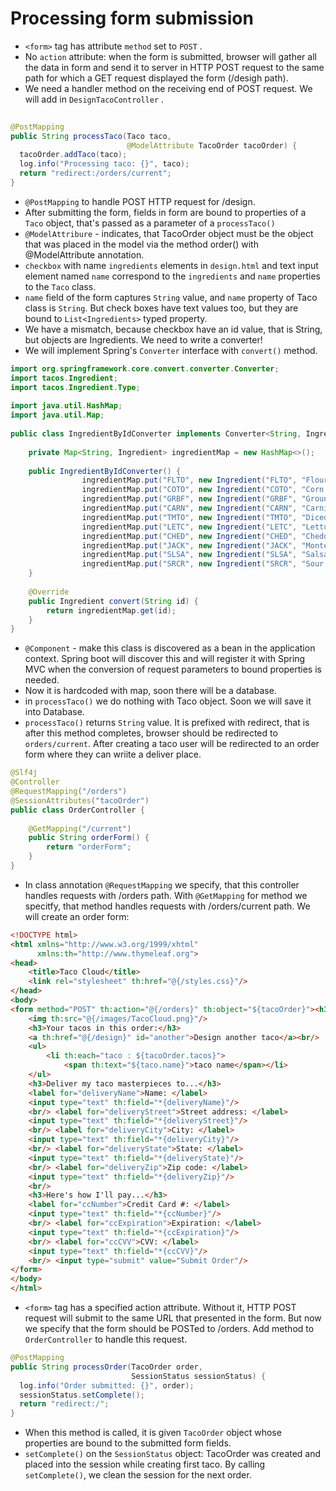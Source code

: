 # Processing form submission
- `<form>` tag has attribute `method` set to `POST` .
- No `action` attribute: when the form is submitted, browser will gather all the data in form and send it to server in HTTP POST request to the same path for which a GET request displayed the form (/desigh path).
- We need a handler method on the receiving end of POST request. We will add in `DesignTacoController` .
```java
 
@PostMapping
public String processTaco(Taco taco, 
                          @ModelAttribute TacoOrder tacoOrder) {
  tacoOrder.addTaco(taco); 
  log.info("Processing taco: {}", taco); 
  return "redirect:/orders/current";
}
```
- `@PostMapping` to handle POST HTTP request for /design. 
- After submitting the form, fields in form are bound to properties of a `Taco` object, that's passed as a parameter of a `processTaco()` 
- `@ModelAttribure` - indicates, that TacoOrder object must be the object that was placed in the model via the method order() with @ModelAttribute annotation.
- `checkbox` with name `ingredients` elements in `design.html` and text input element named `name` correspond to the `ingredients` and `name` properties to the `Taco` class.
- `name` field of the form captures `String` value, and `name` property of Taco class is `String`. But check boxes have text values too, but they are bound to `List<Ingredients>` typed property.
- We have a mismatch, because checkbox have an id value, that is String, but objects are Ingredients. We need to write a converter!
- We will implement Spring's `Converter` interface with `convert()` method. 
```java
import org.springframework.core.convert.converter.Converter;  
import tacos.Ingredient;  
import tacos.Ingredient.Type;  
  
import java.util.HashMap;  
import java.util.Map;  
  
public class IngredientByIdConverter implements Converter<String, Ingredient> {  
  
    private Map<String, Ingredient> ingredientMap = new HashMap<>();  
  
	public IngredientByIdConverter() {  
		        ingredientMap.put("FLTO", new Ingredient("FLTO", "Flour Tortilla", Type.WRAP));  
				ingredientMap.put("COTO", new Ingredient("COTO", "Corn Tortilla", Type.WRAP));  
				ingredientMap.put("GRBF", new Ingredient("GRBF", "Ground Beef", Type.PROTEIN));  
				ingredientMap.put("CARN", new Ingredient("CARN", "Carnitas", Type.PROTEIN));  
				ingredientMap.put("TMTO", new Ingredient("TMTO", "Diced Tomatoes", Type.VEGGIES));  
				ingredientMap.put("LETC", new Ingredient("LETC", "Lettuce", Type.VEGGIES));  
				ingredientMap.put("CHED", new Ingredient("CHED", "Cheddar", Type.CHEESE));  
				ingredientMap.put("JACK", new Ingredient("JACK", "Monterrey Jack", Type.CHEESE));  
				ingredientMap.put("SLSA", new Ingredient("SLSA", "Salsa", Type.SAUCE));  
				ingredientMap.put("SRCR", new Ingredient("SRCR", "Sour Cream", Type.SAUCE));  
	}  
  
	@Override  
	public Ingredient convert(String id) {  
	    return ingredientMap.get(id);  
	}  
}
```
- `@Component` - make this class is discovered as a bean in the application context. Spring boot will discover this and will register it with Spring MVC when the conversion of request parameters to bound properties is needed.
- Now it is hardcoded with map, soon there will be a database.
- in `processTaco()` we do nothing with Taco object. Soon we will save it into Database.
- `processTaco()` returns `String` value. It is prefixed with redirect, that is after this method completes, browser should be redirected to `orders/current`.
After creating a taco user will be redirected to an order form where they can wriite a deliver place. 
```java
@Slf4j  
@Controller  
@RequestMapping("/orders")  
@SessionAttributes("tacoOrder")  
public class OrderController {  
  
    @GetMapping("/current")  
    public String orderForm() {  
        return "orderForm";  
	}  
}
```
- In class annotation `@RequestMapping` we specify, that this controller handles requests with /orders path. With `@GetMapping` for method we specitfy, that method handles requests with /orders/current path.
We will create an order form:
```html
<!DOCTYPE html>
<html xmlns="http://www.w3.org/1999/xhtml"
      xmlns:th="http://www.thymeleaf.org">
<head>
    <title>Taco Cloud</title>
    <link rel="stylesheet" th:href="@{/styles.css}"/>
</head>
<body>
<form method="POST" th:action="@{/orders}" th:object="${tacoOrder}"><h1>Order your taco creations!</h1>
    <img th:src="@{/images/TacoCloud.png}"/>
    <h3>Your tacos in this order:</h3>
    <a th:href="@{/design}" id="another">Design another taco</a><br/>
    <ul>
        <li th:each="taco : ${tacoOrder.tacos}">
            <span th:text="${taco.name}">taco name</span></li>
    </ul>
    <h3>Deliver my taco masterpieces to...</h3>
    <label for="deliveryName">Name: </label>
    <input type="text" th:field="*{deliveryName}"/>
    <br/> <label for="deliveryStreet">Street address: </label>
    <input type="text" th:field="*{deliveryStreet}"/>
    <br/> <label for="deliveryCity">City: </label>
    <input type="text" th:field="*{deliveryCity}"/>
    <br/> <label for="deliveryState">State: </label>
    <input type="text" th:field="*{deliveryState}"/>
    <br/> <label for="deliveryZip">Zip code: </label>
    <input type="text" th:field="*{deliveryZip}"/>
    <br/>
    <h3>Here's how I'll pay...</h3>
    <label for="ccNumber">Credit Card #: </label>
    <input type="text" th:field="*{ccNumber}"/>
    <br/> <label for="ccExpiration">Expiration: </label>
    <input type="text" th:field="*{ccExpiration}"/>
    <br/> <label for="ccCVV">CVV: </label>
    <input type="text" th:field="*{ccCVV}"/>
    <br/> <input type="submit" value="Submit Order"/>
</form>
</body>
</html>
```
- `<form>` tag has a specified action attribute. Without it, HTTP POST request will submit to the same URL that presented in the form. But now we specify that the form should be POSTed to /orders.
Add method to `OrderController` to handle this request.
```java
@PostMapping
public String processOrder(TacoOrder order, 
						   SessionStatus sessionStatus) {
  log.info("Order submitted: {}", order);
  sessionStatus.setComplete(); 
  return "redirect:/";
}
```
- When this method is called, it is given `TacoOrder` object whose properties are bound to the submitted form fields.
- `setComplete()` on the `SessionStatus` object: TacoOrder was created and placed into the session while creating first taco. By calling `setComplete()`, we clean the session for the next order.
